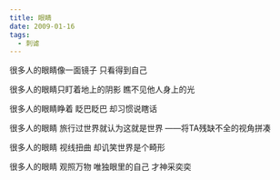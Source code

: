 ```yaml
---
title: 眼睛
date: 2009-01-16
tags:
  - 刺谑
---
```


很多人的眼睛像一面镜子
只看得到自己
<!--more-->
很多人的眼睛只盯着地上的阴影
瞧不见他人身上的光

很多人的眼睛睁着
眨巴眨巴
却习惯说瞎话

很多人的眼睛
旅行过世界就认为这就是世界
——将TA残缺不全的视角拼凑

很多人的眼睛
视线扭曲
却讥笑世界是个畸形

很多人的眼睛
观照万物
唯独眼里的自己
才神采奕奕